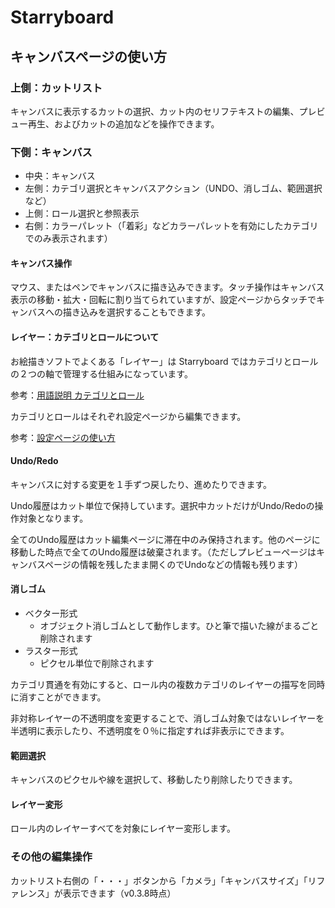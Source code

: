 # Starryboard

## キャンバスページの使い方

### 上側：カットリスト

キャンバスに表示するカットの選択、カット内のセリフテキストの編集、プレビュー再生、およびカットの追加などを操作できます。

### 下側：キャンバス

* 中央：キャンバス
* 左側：カテゴリ選択とキャンバスアクション（UNDO、消しゴム、範囲選択など）
* 上側：ロール選択と参照表示
* 右側：カラーパレット（「着彩」などカラーパレットを有効にしたカテゴリでのみ表示されます）

#### キャンバス操作

マウス、またはペンでキャンバスに描き込みできます。タッチ操作はキャンバス表示の移動・拡大・回転に割り当てられていますが、設定ページからタッチでキャンバスへの描き込みを選択することもできます。

#### レイヤー：カテゴリとロールについて

お絵描きソフトでよくある「レイヤー」は Starryboard ではカテゴリとロールの２つの軸で管理する仕組みになっています。

参考：[用語説明 カテゴリとロール](features_v0.md#カテゴリとロール)

カテゴリとロールはそれぞれ設定ページから編集できます。

参考：[設定ページの使い方](page-settings.md)

#### Undo/Redo

キャンバスに対する変更を１手ずつ戻したり、進めたりできます。

Undo履歴はカット単位で保持しています。選択中カットだけがUndo/Redoの操作対象となります。

全てのUndo履歴はカット編集ページに滞在中のみ保持されます。他のページに移動した時点で全てのUndo履歴は破棄されます。（ただしプレビューページはキャンバスページの情報を残したまま開くのでUndoなどの情報も残ります）

#### 消しゴム

* ベクター形式
  * オブジェクト消しゴムとして動作します。ひと筆で描いた線がまるごと削除されます
* ラスター形式
  * ピクセル単位で削除されます

カテゴリ貫通を有効にすると、ロール内の複数カテゴリのレイヤーの描写を同時に消すことができます。

非対称レイヤーの不透明度を変更することで、消しゴム対象ではないレイヤーを半透明に表示したり、不透明度を０％に指定すれば非表示にできます。

#### 範囲選択

キャンバスのピクセルや線を選択して、移動したり削除したりできます。

#### レイヤー変形

ロール内のレイヤーすべてを対象にレイヤー変形します。

### その他の編集操作

カットリスト右側の「・・・」ボタンから「カメラ」「キャンバスサイズ」「リファレンス」が表示できます（v0.3.8時点）

